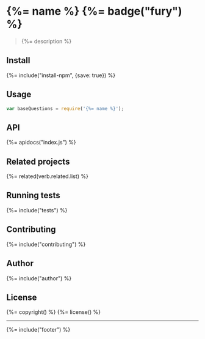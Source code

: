 # {%= name %} {%= badge("fury") %}

> {%= description %}

## Install
{%= include("install-npm", {save: true}) %}

## Usage

```js
var baseQuestions = require('{%= name %}');
```

## API
{%= apidocs("index.js") %}

## Related projects
{%= related(verb.related.list) %}  

## Running tests
{%= include("tests") %}

## Contributing
{%= include("contributing") %}

## Author
{%= include("author") %}

## License
{%= copyright() %}
{%= license() %}

***

{%= include("footer") %}
